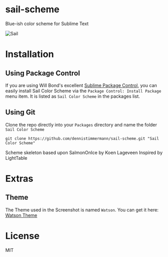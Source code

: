 # sail-scheme

Blue-ish color scheme for Sublime Text

![Sail](http://i.imgur.com/sjBLFum.png "Sail Color Scheme")

# Installation

## Using Package Control
If you are using Will Bond's excellent [Sublime Package Control](http://wbond.net/sublime_packages/package_control), you can easily install Sail Color Scheme via the `Package Control: Install Package` menu item. It is listed as `Sail Color Scheme` in the packages list.

## Using Git
Clone the repo directly into your `Packages` directory and name the folder `Sail Color Scheme`

    git clone https://github.com/dennistimmermann/sail-scheme.git "Sail Color Scheme"


Scheme skeleton based upon SalmonOnIce by Koen Lageveen
Inspired by LightTable

# Extras

## Theme
The Theme used in the Screenshot is named `Watson`. You can get it here: [Watson Theme](https://github.com/dennistimmermann/watson-theme)

# License
MIT
